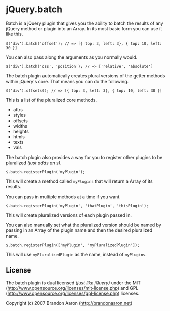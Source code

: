 # jQuery.batch

Batch is a jQuery plugin that gives you the ability to batch the results of any jQuery method or plugin into an Array. In its most basic form you can use it like this.

    $('div').batch('offset'); // => [{ top: 3, left: 3}, { top: 10, left: 30 }]

You can also pass along the arguments as you normally would.

    $('div').batch('css', 'position'); // => ['relative', 'absolute']

The batch plugin automatically creates plural versions of the getter methods within jQuery's core. That means you can do the following.

    $('div').offsets(); // => [{ top: 3, left: 3}, { top: 10, left: 30 }]

This is a list of the pluralized core methods.

* attrs
* styles
* offsets
* widths
* heights
* htmls
* texts
* vals

The batch plugin also provides a way for you to register other plugins to be pluralized *(just adds an s)*.

    $.batch.registerPlugin('myPlugin');

This will create a method called `myPlugins` that will return a Array of its results.

You can pass in multiple methods at a time if you want.

    $.batch.registerPlugin('myPlugin', 'thatPlugin', 'thisPlugin');

This will create pluralized versions of each plugin passed in.

You can also manually set what the pluralized version should be named by passing in an Array of the plugin name and then the desired pluralized name.

    $.batch.registerPlugin(['myPlugin', 'myPluralizedPlugin']);

This will use `myPluralizedPlugin` as the name, instead of `myPlugins`.


## License

The batch plugin is dual licensed *(just like jQuery)* under the MIT (http://www.opensource.org/licenses/mit-license.php) and GPL (http://www.opensource.org/licenses/gpl-license.php) licenses.

Copyright (c) 2007 Brandon Aaron (http://brandonaaron.net)